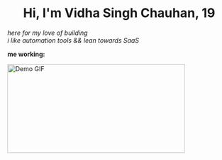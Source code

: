 <center><h1>Hi, I'm Vidha Singh Chauhan, 19</h1></center>
<em>here for my love of building</em> <br/>
<em>i like automation tools && lean towards SaaS</em> <br/>
<div></div>
<b><p>me working:</p></b>
<img src="https://media4.giphy.com/media/v1.Y2lkPTc5MGI3NjExMnprbjBpaXF1cDZibjZvaGVwaTNzOTF1bHprNXIybDkwZmF6eTJibCZlcD12MV9pbnRlcm5hbF9naWZfYnlfaWQmY3Q9Zw/aNqEFrYVnsS52/giphy.gif" width="400" height="200" alt="Demo GIF" />

